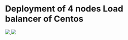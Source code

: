 # Deployment of 4 nodes Load balancer of Centos

<a href="https://portal.azure.cn/#create/Microsoft.Template/uri/https%3A%2F%2Fraw.githubusercontent.com%2FLickkylee%2FAzure-Customized-Resources%2Fmaster%2F4-nodes-vm-loadbalancers-internalloadbalancer%2Fazuredeploy.json" target="_blank">
    <img src="http://azuredeploy.net/deploybutton.png"/>
</a>
<a href="http://armviz.io/#/?load=https%3A%2F%2Fraw.githubusercontent.com%2FLickkylee%2FAzure-Customized-Resources%2Fmaster%2F4-nodes-vm-loadbalancers-internalloadbalancer%2Fazuredeploy.json" target="_blank">
    <img src="http://armviz.io/visualizebutton.png"/>
</a>


